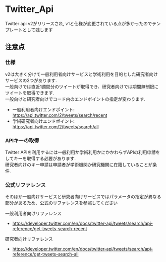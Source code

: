 # Twitter_Api

Twitter api v2がリリースされ, v1と仕様が変更されている点が多かったのでテンプレートとして残します

## 注意点

### 仕様
v2は大きく分けて一般利用者向けサービスと学術利用を目的とした研究者向けサービスの2つがあります.<br>
一般向けでは直近1週間分のツイートが取得でき、研究者向けでは期間無制限にツイートを取得できます.<br>
一般向けと研究者向けでコード内のエンドポイントの指定が変わります.

- 一般利用者向けエンドポイント: https://api.twitter.com/2/tweets/search/recent
- 学術研究者向けエンドポイント: https://api.twitter.com/2/tweets/search/all

### APIキーの取得
Twitter APIを利用するには一般利用か学術利用かにかかわらずAPIの利用申請をしてキーを取得する必要があります.<br>
研究者向けのキー申請は申請者が学術機関か研究機関に在籍していることが条件.

### 公式リファレンス
そのほか一般向けサービスと研究者向けサービスではパラメータの指定が異なる部分があるため、公式のリファレンスを参照してください<br>

一般利用者向けリファレンス<br>
- https://developer.twitter.com/en/docs/twitter-api/tweets/search/api-reference/get-tweets-search-recent <br>


研究者向けリファレンス<br>
- https://developer.twitter.com/en/docs/twitter-api/tweets/search/api-reference/get-tweets-search-all
